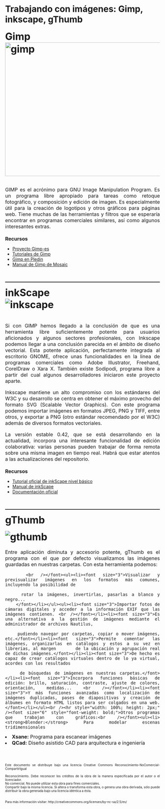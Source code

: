 # Trabajando con imágenes: Gimp, inkscape, gThumb

<font size="6"><span style="font-weight: bold;">Gimp<br /><img vspace="0" hspace="0" border="0" src="http://www.juntadeandalucia.es/averroes/manuales/grafigura51.jpg" alt="gimp" title="gimp" style="width: 580px; height: 435px;" /><br /></span></font><div style="text-align: justify;"><font size="3"><br />GIMP es el acrónimo
para GNU Image Manipulation Program. Es un programa libre apropiado
para tareas como retoque fotográfico, y composición y edición de
imagen. Es especialmente útil para la creación de logotipos y otros
gráficos para páginas web. Tiene muchas de las herramientas y filtros
que se esperaría encontrar en programas comerciales similares, así como
algunos interesantes extras.<br /><br /><span style="font-weight: bold;">Recursos<br /></span></font><ul><li><a href="http://www.gimp.org.es/modules/news/">Proyecto Gimp-es</a></li><li><a href="http://www.gimp.org.es/modules/downloadse/">Tutoriales de Gimp</a></li><li><a href="http://www.josedomingo.org/web/course/view.php?id=22">Gimp en Pledin</a></li><li><a href="http://mosaic.uoc.edu/pdf/manual_introduccion_gimp.pdf">Manual de Gimp de Mosaic</a><br /></li></ul></div><font size="3"><br /></font><hr style="width: 100%; height: 2px;" /><font size="6" style="font-weight: bold;">inkScape<br /><img vspace="0" hspace="0" border="0" src="http://upload.wikimedia.org/wikipedia/commons/1/11/Inkscape_screenshot_02.png" alt="inkscape" title="inkscape" /><br /><br /></font><div style="text-align: justify;"><font size="6"><font size="3">Si con GIMP hemos llegado a la conclusión de que es una herramienta libre suficientemente potente para usuarios aficionados y algunos sectores profesionales, con Inkscape podemos llegar a una conclusión parecida en el ámbito de diseño vectorial. Esta potente aplicación, perfectamente integrada al escritorio GNOME, ofrece unas funcionalidades en la linea de programas comerciales como Adobe Illustrator, Freehand, CorelDraw o Xara X. También existe Sodipodi, programa libre a partir del cual algunos desarrolladores iniciaron este proyecto aparte.</font></font><br /><br /><font size="6"><font size="3">Inkscape mantiene un alto compromiso con los estándares del W3C y su desarrollo se centra en obtener el máximo provecho del formato SVG (Scalable Vector Graphics). Con este programa podemos importar imágenes en formatos JPEG, PNG y TIFF, entre otros, y exportar a PNG (otro estándar recomendado por el W3C) además de diversos formatos vectoriales.</font></font><br /><br /><font size="6"><font size="3">La versión estable 0.42, que se está desarrollando en la actualidad, incorpora una interesante funcionalidad de edición colaborativa: varias personas pueden trabajar de forma remota sobre una misma imagen en tiempo real. Habrá que estar atentos a las actualizaciones del repositorio.<br /><br /><span style="font-weight: bold;">Recursos<br /></span></font></font><ul><li><a href="http://www.inkscape.org/doc/basic/tutorial-basic.es.html">Tutorial oficial de inkScape nivel básico</a><br /></li><li><a href="http://wiki.gleducar.org.ar/wiki/Manual_Inkscape">Manual de inkScape</a></li><li><a href="http://www.inkscape.org/doc/index.php?lang=es">Documentación oficial</a><br /></li></ul><font size="6"><font size="3"><span style="font-weight: bold;"><br /></span></font></font></div><hr style="width: 100%; height: 2px; margin-left: 0px; margin-right: 0px;" /><font size="6" style="font-weight: bold;">gThumb</font><br /><font size="6" style="font-weight: bold;"><font size="2"><br /></font><img vspace="0" hspace="0" border="0" src="http://www.tuxresources.org/portal/modules/wfdownloads/images/screenshots/gthumb.jpeg" alt="gthumb" title="gthumb" /><br /><span style="font-weight: bold;"></span></font><font size="6"><font size="3"><br /></font></font><div style="text-align: justify;"><font size="3">Entre aplicación diminuta y accesorio potente, gThumb es el programa con el que por defecto visualizamos las imágenes guardadas en nuestras carpetas. Con esta herramienta podemos: 

       <br /></font><ul><li><font size="3">Visualizar y previsualizar imágenes en los formatos más comunes, incluyendo la posibilidad de 

        rotar la imágenes, invertirlas, pasarlas a blanco y negro... 
        </font></li></ul><ul><li><font size="3">Importar fotos de cámaras digitales y acceder a la información EXIF que las imágenes contienen. <br /></font></li><li><font size="3">Es una alternativa a la gestión de imágenes mediante el administrador de archivos Nautilus, 

        pudiendo navegar por carpetas, copiar o mover imágenes, etc.</font></li><li><font size="3">Permite comentar las imágenes, organizarlas en catálogos y estos a su vez en librerías, al margen       de la ubicación y agrupación real de dichas imágenes.</font></li><li><font size="3">De hecho es capaz de crear catálogos virtuales dentro de lo ya virtual, acordes con los resultados 

        de búsquedas de imágenes en nuestras carpetas.</font></li><li><font size="3">Incorpora funciones básicas de edición: brillo, saturación, contraste, ajuste de colores, orientación, medidas... <br /></font></li><li><font size="3">Y más funciones avanzadas como localización de imágenes duplicadas, pases de diapositivas y creación de álbumes en formato HTML listos para ser colgados en una web.</font></li></ul><br /><hr style="width: 100%; height: 2px;" /><font size="6" style="font-weight: bold;">Otros programas que trabajan con gráficos:<br /></font><ul><li> <strong>Blender:</strong> Para modelar escenas tridimensionales
</li><li> <strong>Xsane:</strong> Programa para escanear imágenes 
</li><li> <strong>QCad:</strong> Diseño asistido CAD para arquitectura e ingeniería</li></ul><br /><br /><p style="text-align: justify;"><font size="1">Este documento se distribuye bajo una licencia Creative Commons Reconocimiento-NoComercial-CompartirIgual<br />
<br />Reconocimiento. Debe reconocer los créditos de la obra de la manera especificada por el autor o el licenciador.<br />No comercial. No puede utilizar esta obra para fines comerciales.<br />Compartir bajo la misma licencia. Si altera o transforma esta obra, o
genera una obra derivada, sólo puede distribuir la obra generada bajo
una licencia idéntica a ésta.<br />
<br />
<br />
Para más información visitar: http://creativecommons.org/licenses/by-nc-sa/2.5/es/</font>

</p>

<p style="margin-bottom: 0cm;"><br />

</p>

<p style="text-align: justify;">
</p>

<a name="M.C3.A1s_Informaci.C3.B3n"></a></div>
